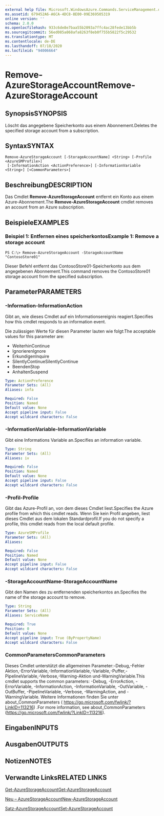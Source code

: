 ```yaml
---
external help file: Microsoft.WindowsAzure.Commands.ServiceManagement.dll-Help.xml
ms.assetid: 679452A6-A6CA-4DC8-8E00-09E369505319
online version: ''
schema: 2.0.0
ms.openlocfilehash: 933c6de8e7baa55b2093a7ffc4ac28fede13bb5b
ms.sourcegitcommit: 56ed085a868afa8263f8eb0f755b5822f5c29532
ms.translationtype: MT
ms.contentlocale: de-DE
ms.lasthandoff: 07/18/2020
ms.locfileid: "94006664"
---
```

# <span data-ttu-id="0a440-101">Remove-AzureStorageAccount</span><span class="sxs-lookup"><span data-stu-id="0a440-101">Remove-AzureStorageAccount</span></span>

## <span data-ttu-id="0a440-102">Synopsis</span><span class="sxs-lookup"><span data-stu-id="0a440-102">SYNOPSIS</span></span>
<span data-ttu-id="0a440-103">Löscht das angegebene Speicherkonto aus einem Abonnement.</span><span class="sxs-lookup"><span data-stu-id="0a440-103">Deletes the specified storage account from a subscription.</span></span>

## <span data-ttu-id="0a440-104">Syntax</span><span class="sxs-lookup"><span data-stu-id="0a440-104">SYNTAX</span></span>

```
Remove-AzureStorageAccount [-StorageAccountName] <String> [-Profile <AzureSMProfile>]
 [-InformationAction <ActionPreference>] [-InformationVariable <String>] [<CommonParameters>]
```

## <span data-ttu-id="0a440-105">Beschreibung</span><span class="sxs-lookup"><span data-stu-id="0a440-105">DESCRIPTION</span></span>
<span data-ttu-id="0a440-106">Das Cmdlet **Remove-AzureStorageAccount** entfernt ein Konto aus einem Azure-Abonnement.</span><span class="sxs-lookup"><span data-stu-id="0a440-106">The **Remove-AzureStorageAccount** cmdlet removes an account from an Azure subscription.</span></span>

## <span data-ttu-id="0a440-107">Beispiele</span><span class="sxs-lookup"><span data-stu-id="0a440-107">EXAMPLES</span></span>

### <span data-ttu-id="0a440-108">Beispiel 1: Entfernen eines speicherkontos</span><span class="sxs-lookup"><span data-stu-id="0a440-108">Example 1: Remove a storage account</span></span>
```
PS C:\> Remove-AzureStorageAccount -StorageAccountName "ContosoStore01"
```

<span data-ttu-id="0a440-109">Dieser Befehl entfernt das ContosoStore01-Speicherkonto aus dem angegebenen Abonnement.</span><span class="sxs-lookup"><span data-stu-id="0a440-109">This command removes the ContosoStore01 storage account from the specified subscription.</span></span>

## <span data-ttu-id="0a440-110">Parameter</span><span class="sxs-lookup"><span data-stu-id="0a440-110">PARAMETERS</span></span>

### <span data-ttu-id="0a440-111">-Information</span><span class="sxs-lookup"><span data-stu-id="0a440-111">-InformationAction</span></span>
<span data-ttu-id="0a440-112">Gibt an, wie dieses Cmdlet auf ein Informationsereignis reagiert.</span><span class="sxs-lookup"><span data-stu-id="0a440-112">Specifies how this cmdlet responds to an information event.</span></span>

<span data-ttu-id="0a440-113">Die zulässigen Werte für diesen Parameter lauten wie folgt:</span><span class="sxs-lookup"><span data-stu-id="0a440-113">The acceptable values for this parameter are:</span></span>

- <span data-ttu-id="0a440-114">Weiterhin</span><span class="sxs-lookup"><span data-stu-id="0a440-114">Continue</span></span>
- <span data-ttu-id="0a440-115">Ignorieren</span><span class="sxs-lookup"><span data-stu-id="0a440-115">Ignore</span></span>
- <span data-ttu-id="0a440-116">Erkundigen</span><span class="sxs-lookup"><span data-stu-id="0a440-116">Inquire</span></span>
- <span data-ttu-id="0a440-117">SilentlyContinue</span><span class="sxs-lookup"><span data-stu-id="0a440-117">SilentlyContinue</span></span>
- <span data-ttu-id="0a440-118">Beenden</span><span class="sxs-lookup"><span data-stu-id="0a440-118">Stop</span></span>
- <span data-ttu-id="0a440-119">Anhalten</span><span class="sxs-lookup"><span data-stu-id="0a440-119">Suspend</span></span>

```yaml
Type: ActionPreference
Parameter Sets: (All)
Aliases: infa

Required: False
Position: Named
Default value: None
Accept pipeline input: False
Accept wildcard characters: False
```

### <span data-ttu-id="0a440-120">-InformationVariable</span><span class="sxs-lookup"><span data-stu-id="0a440-120">-InformationVariable</span></span>
<span data-ttu-id="0a440-121">Gibt eine Informations Variable an.</span><span class="sxs-lookup"><span data-stu-id="0a440-121">Specifies an information variable.</span></span>

```yaml
Type: String
Parameter Sets: (All)
Aliases: iv

Required: False
Position: Named
Default value: None
Accept pipeline input: False
Accept wildcard characters: False
```

### <span data-ttu-id="0a440-122">-Profil</span><span class="sxs-lookup"><span data-stu-id="0a440-122">-Profile</span></span>
<span data-ttu-id="0a440-123">Gibt das Azure-Profil an, von dem dieses Cmdlet liest.</span><span class="sxs-lookup"><span data-stu-id="0a440-123">Specifies the Azure profile from which this cmdlet reads.</span></span>
<span data-ttu-id="0a440-124">Wenn Sie kein Profil angeben, liest dieses Cmdlet aus dem lokalen Standardprofil.</span><span class="sxs-lookup"><span data-stu-id="0a440-124">If you do not specify a profile, this cmdlet reads from the local default profile.</span></span>

```yaml
Type: AzureSMProfile
Parameter Sets: (All)
Aliases: 

Required: False
Position: Named
Default value: None
Accept pipeline input: False
Accept wildcard characters: False
```

### <span data-ttu-id="0a440-125">-StorageAccountName</span><span class="sxs-lookup"><span data-stu-id="0a440-125">-StorageAccountName</span></span>
<span data-ttu-id="0a440-126">Gibt den Namen des zu entfernenden speicherkontos an.</span><span class="sxs-lookup"><span data-stu-id="0a440-126">Specifies the name of the storage account to remove.</span></span>

```yaml
Type: String
Parameter Sets: (All)
Aliases: ServiceName

Required: True
Position: 0
Default value: None
Accept pipeline input: True (ByPropertyName)
Accept wildcard characters: False
```

### <span data-ttu-id="0a440-127">CommonParameters</span><span class="sxs-lookup"><span data-stu-id="0a440-127">CommonParameters</span></span>
<span data-ttu-id="0a440-128">Dieses Cmdlet unterstützt die allgemeinen Parameter:-Debug,-Fehler Aktion,-ErrorVariable,-InformationVariable,-Variable,-Puffer,-PipelineVariable,-Verbose,-Warning-Aktion und-WarningVariable.</span><span class="sxs-lookup"><span data-stu-id="0a440-128">This cmdlet supports the common parameters: -Debug, -ErrorAction, -ErrorVariable, -InformationAction, -InformationVariable, -OutVariable, -OutBuffer, -PipelineVariable, -Verbose, -WarningAction, and -WarningVariable.</span></span> <span data-ttu-id="0a440-129">Weitere Informationen finden Sie unter about_CommonParameters ( https://go.microsoft.com/fwlink/?LinkID=113216) .</span><span class="sxs-lookup"><span data-stu-id="0a440-129">For more information, see about_CommonParameters (https://go.microsoft.com/fwlink/?LinkID=113216).</span></span>

## <span data-ttu-id="0a440-130">Eingaben</span><span class="sxs-lookup"><span data-stu-id="0a440-130">INPUTS</span></span>

## <span data-ttu-id="0a440-131">Ausgaben</span><span class="sxs-lookup"><span data-stu-id="0a440-131">OUTPUTS</span></span>

## <span data-ttu-id="0a440-132">Notizen</span><span class="sxs-lookup"><span data-stu-id="0a440-132">NOTES</span></span>

## <span data-ttu-id="0a440-133">Verwandte Links</span><span class="sxs-lookup"><span data-stu-id="0a440-133">RELATED LINKS</span></span>

[<span data-ttu-id="0a440-134">Get-AzureStorageAccount</span><span class="sxs-lookup"><span data-stu-id="0a440-134">Get-AzureStorageAccount</span></span>](./Get-AzureStorageAccount.md)

[<span data-ttu-id="0a440-135">Neu – AzureStorageAccount</span><span class="sxs-lookup"><span data-stu-id="0a440-135">New-AzureStorageAccount</span></span>](./New-AzureStorageAccount.md)

[<span data-ttu-id="0a440-136">Satz-AzureStorageAccount</span><span class="sxs-lookup"><span data-stu-id="0a440-136">Set-AzureStorageAccount</span></span>](./Set-AzureStorageAccount.md)



